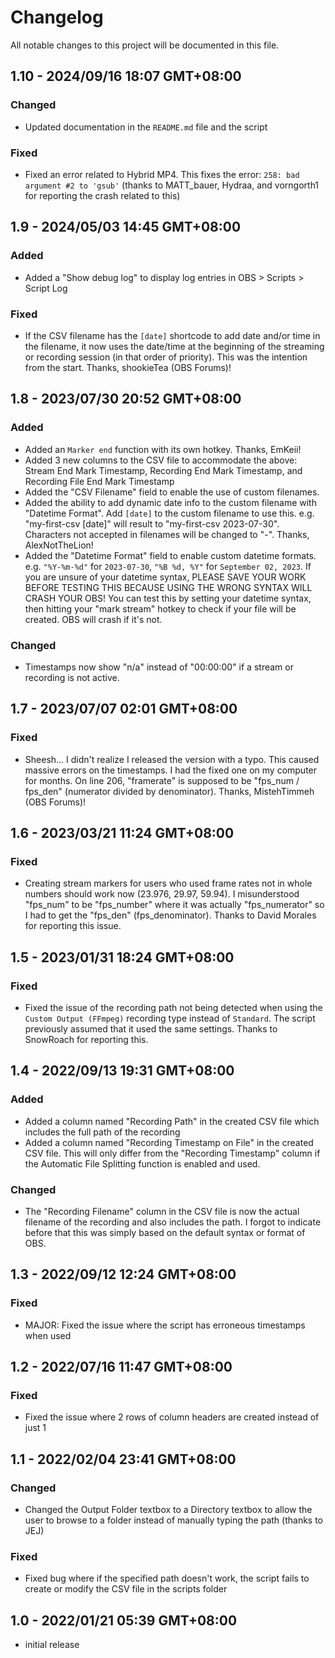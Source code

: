 # Changelog
All notable changes to this project will be documented in
this file.

## 1.10 - 2024/09/16 18:07 GMT+08:00
### Changed
* Updated documentation in the `README.md` file and the script
### Fixed
* Fixed an error related to Hybrid MP4. This fixes the error: `258: bad argument #2 to 'gsub'` (thanks to MATT_bauer, Hydraa, and vorngorth1 for reporting the crash related to this)

## 1.9 - 2024/05/03 14:45 GMT+08:00
### Added
* Added a "Show debug log" to display log entries in OBS > Scripts > Script Log
### Fixed
* If the CSV filename has the `[date]` shortcode to add date and/or time in the filename, it now uses the date/time at the beginning of the streaming or recording session (in that order of priority). This was the intention from the start. Thanks, shookieTea (OBS Forums)!

## 1.8 - 2023/07/30 20:52 GMT+08:00
### Added
* Added an `Marker end` function with its own hotkey. Thanks, EmKeii!
* Added 3 new columns to the CSV file to accommodate the above: Stream End Mark Timestamp, Recording End Mark Timestamp, and Recording File End Mark Timestamp
* Added the "CSV Filename" field to enable the use of custom filenames.
* Added the ability to add dynamic date info to the custom filename with "Datetime Format". Add `[date]` to the custom filename to use this. e.g. "my-first-csv [date]" will result to "my-first-csv 2023-07-30". Characters not accepted in filenames will be changed to "-". Thanks, AlexNotTheLion!
* Added the "Datetime Format" field to enable custom datetime formats. e.g. `"%Y-%m-%d"` for `2023-07-30`, `"%B %d, %Y"` for `September 02, 2023`. If you are unsure of your datetime syntax, PLEASE SAVE YOUR WORK BEFORE TESTING THIS BECAUSE USING THE WRONG SYNTAX WILL CRASH YOUR OBS! You can test this by setting your datetime syntax, then hitting your "mark stream" hotkey to check if your file will be created. OBS will crash if it's not.
### Changed
* Timestamps now show "n/a" instead of "00:00:00" if a stream or recording is not active.

## 1.7 - 2023/07/07 02:01 GMT+08:00
### Fixed
* Sheesh... I didn't realize I released the version with a typo. This caused massive errors on the timestamps. I had the fixed one on my computer for months. On line 206, "framerate" is supposed to be "fps_num / fps_den" (numerator divided by denominator). Thanks, MistehTimmeh (OBS Forums)!

## 1.6 - 2023/03/21 11:24 GMT+08:00
### Fixed
* Creating stream markers for users who used frame rates not in whole numbers should work now (23.976, 29.97, 59.94). I misunderstood "fps_num" to be "fps_number" where it was actually "fps_numerator" so I had to get the "fps_den" (fps_denominator). Thanks to David Morales for reporting this issue.

## 1.5 - 2023/01/31 18:24 GMT+08:00
### Fixed
* Fixed the issue of the recording path not being detected when
using the `Custom Output (FFmpeg)` recording type instead of
`Standard`. The script previously assumed that it used the same
settings. Thanks to SnowRoach for reporting this.

## 1.4 - 2022/09/13 19:31 GMT+08:00
### Added
* Added a column named "Recording Path" in the created CSV file 
which includes the full path of the recording
* Added a column named "Recording Timestamp on File" in the
created CSV file. This will only differ from the "Recording
Timestamp" column if the Automatic File Splitting function
is enabled and used.
### Changed
* The "Recording Filename" column in the CSV file is now the
actual filename of the recording and also includes the path.
I forgot to indicate before that this was simply based on the
default syntax or format of OBS.

## 1.3 - 2022/09/12 12:24 GMT+08:00
### Fixed
* MAJOR: Fixed the issue where the script has erroneous
timestamps when used

## 1.2 - 2022/07/16 11:47 GMT+08:00
### Fixed
* Fixed the issue where 2 rows of column headers are created
instead of just 1

## 1.1 - 2022/02/04 23:41 GMT+08:00
### Changed
* Changed the Output Folder textbox to a Directory textbox
to allow the user to browse to a folder instead of manually
typing the path (thanks to JEJ)
### Fixed
* Fixed bug where if the specified path doesn't work, the
script fails to create or modify the CSV file in the scripts
folder

## 1.0 - 2022/01/21 05:39 GMT+08:00
* initial release